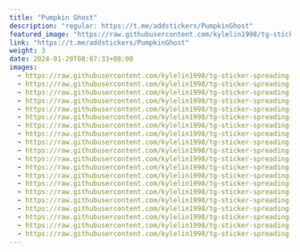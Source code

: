 ```yaml
---
title: "Pumpkin Ghost"
description: "regular: https://t.me/addstickers/PumpkinGhost"
featured_image: "https://raw.githubusercontent.com/kylelin1998/tg-sticker-spreading-worldwide-images/main/img/787bf43f-ad7b-49f0-85a0-4949de448730.jpg"
link: "https://t.me/addstickers/PumpkinGhost"
weight: 3
date: 2024-01-20T08:07:33+08:00
images:
  - https://raw.githubusercontent.com/kylelin1998/tg-sticker-spreading-worldwide-images/main/img/787bf43f-ad7b-49f0-85a0-4949de448730.jpg
  - https://raw.githubusercontent.com/kylelin1998/tg-sticker-spreading-worldwide-images/main/img/c837c481-4c29-4fdc-a8fd-e1660944752e.jpg
  - https://raw.githubusercontent.com/kylelin1998/tg-sticker-spreading-worldwide-images/main/img/eea962da-d7d0-4ddb-bf15-51c01045afe9.jpg
  - https://raw.githubusercontent.com/kylelin1998/tg-sticker-spreading-worldwide-images/main/img/c442dc95-a78a-45c3-910c-cf75b062c074.jpg
  - https://raw.githubusercontent.com/kylelin1998/tg-sticker-spreading-worldwide-images/main/img/4407d377-113a-4e7a-9ee3-19fd322ab543.jpg
  - https://raw.githubusercontent.com/kylelin1998/tg-sticker-spreading-worldwide-images/main/img/c68e54d7-3e82-4e88-9a73-756b358389cc.jpg
  - https://raw.githubusercontent.com/kylelin1998/tg-sticker-spreading-worldwide-images/main/img/b220e8d5-736f-451e-9b5a-93099d9eb673.jpg
  - https://raw.githubusercontent.com/kylelin1998/tg-sticker-spreading-worldwide-images/main/img/389b9ccd-574b-47f1-8947-08820f797669.jpg
  - https://raw.githubusercontent.com/kylelin1998/tg-sticker-spreading-worldwide-images/main/img/f49fe67d-d202-4f46-9a5b-2dcae3a1f1c2.jpg
  - https://raw.githubusercontent.com/kylelin1998/tg-sticker-spreading-worldwide-images/main/img/4a73a82c-2790-4867-bf33-b28d22dda94a.jpg
  - https://raw.githubusercontent.com/kylelin1998/tg-sticker-spreading-worldwide-images/main/img/25bc177d-b479-4785-85ee-4e9c5e2002ef.jpg
  - https://raw.githubusercontent.com/kylelin1998/tg-sticker-spreading-worldwide-images/main/img/60c7c60b-1424-4d30-a529-688f0f6ec207.jpg
  - https://raw.githubusercontent.com/kylelin1998/tg-sticker-spreading-worldwide-images/main/img/707e09f7-24fe-44dd-b121-2abad78541c6.jpg
  - https://raw.githubusercontent.com/kylelin1998/tg-sticker-spreading-worldwide-images/main/img/70810624-36bf-4a42-9292-2adc418a26cd.jpg
  - https://raw.githubusercontent.com/kylelin1998/tg-sticker-spreading-worldwide-images/main/img/10983843-4533-4420-9ab9-ec9d198a90b3.jpg
  - https://raw.githubusercontent.com/kylelin1998/tg-sticker-spreading-worldwide-images/main/img/f5521993-d41c-4bb8-9429-414d25b04647.jpg
  - https://raw.githubusercontent.com/kylelin1998/tg-sticker-spreading-worldwide-images/main/img/ae58b9ee-41ec-418e-9369-7f2fe3ce50ae.jpg
  - https://raw.githubusercontent.com/kylelin1998/tg-sticker-spreading-worldwide-images/main/img/d211716e-d822-4fa5-a18e-0b3f457048e7.jpg
  - https://raw.githubusercontent.com/kylelin1998/tg-sticker-spreading-worldwide-images/main/img/e63f0ec6-c563-4845-85ed-2f9be8659640.jpg
  - https://raw.githubusercontent.com/kylelin1998/tg-sticker-spreading-worldwide-images/main/img/6d415430-87cc-42cf-b0ec-91a488133baf.jpg
---
```

